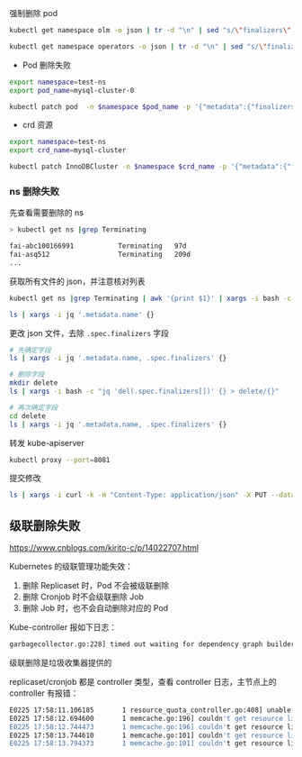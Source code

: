 强制删除 pod

```bash
kubectl get namespace olm -o json | tr -d "\n" | sed "s/\"finalizers\": \[[^]]\+\]/\"finalizers\": []/" | kubectl replace --raw /api/v1/namespaces/olm/finalize -f -

kubectl get namespace operators -o json | tr -d "\n" | sed "s/\"finalizers\": \[[^]]\+\]/\"finalizers\": []/" | kubectl replace --raw /api/v1/namespaces/operators/finalize -f -

```

- Pod 删除失败

```bash
export namespace=test-ns
export pod_name=mysql-cluster-0

kubectl patch pod  -n $namespace $pod_name -p '{"metadata":{"finalizers":null}}'
```

- crd 资源

```bash
export namespace=test-ns
export crd_name=mysql-cluster

kubectl patch InnoDBCluster -n $namespace $crd_name -p '{"metadata":{"finalizers":null}}
```

### ns 删除失败

先查看需要删除的 ns

```bash
> kubectl get ns |grep Terminating

fai-abc100166991           Terminating   97d
fai-asq512                 Terminating   209d
...
```

获取所有文件的 json，并注意核对列表

```bash
kubectl get ns |grep Terminating | awk '{print $1}' | xargs -i bash -c "kubectl get ns {} -o json > {}"

ls | xargs -i jq '.metadata.name' {}
```

更改 json 文件，去除 `.spec.finalizers` 字段

```bash
# 先确定字段
ls | xargs -i jq '.metadata.name, .spec.finalizers' {}

# 删除字段
mkdir delete
ls | xargs -i bash -c "jq 'del(.spec.finalizers[])' {} > delete/{}"

# 再次确定字段
cd delete
ls | xargs -i jq '.metadata.name, .spec.finalizers' {}
```

转发 kube-apiserver

```bash
kubectl proxy --port=8081
```

提交修改

```bash
ls | xargs -i curl -k -H "Content-Type: application/json" -X PUT --data-binary @{} http://127.0.0.1:8081/api/v1/namespaces/{}/finalize
```

## 级联删除失败

https://www.cnblogs.com/kirito-c/p/14022707.html

Kubernetes 的级联管理功能失效：

1. 删除 Replicaset 时，Pod 不会被级联删除
2. 删除 Cronjob 时不会级联删除 Job
3. 删除 Job 时，也不会自动删除对应的 Pod

Kube-controller 报如下日志：

```bash
garbagecollector.go:228] timed out waiting for dependency graph builder sync during GC sync (attempt 816)
```

级联删除是垃圾收集器提供的

replicaset/cronjob 都是 controller 类型，查看 controller 日志，主节点上的 controller 有报错：

```bash
E0225 17:58:11.106185       1 resource_quota_controller.go:408] unable to retrieve the complete list of server APIs: authorization.openshift.io/v1: the server is currently unable to handle the request, project.openshift.io/v1: the server is currently unable to handle the request
E0225 17:58:12.694600       1 memcache.go:196] couldn't get resource list for project.openshift.io/v1: the server is currently unable to handle the request
E0225 17:58:12.744473       1 memcache.go:196] couldn't get resource list for authorization.openshift.io/v1: the server is currently unable to handle the request
E0225 17:58:13.744610       1 memcache.go:101] couldn't get resource list for authorization.openshift.io/v1: the server is currently unable to handle the request
E0225 17:58:13.794373       1 memcache.go:101] couldn't get resource list for project.openshift.io/v1: the server is currently unable to handle the request
```

